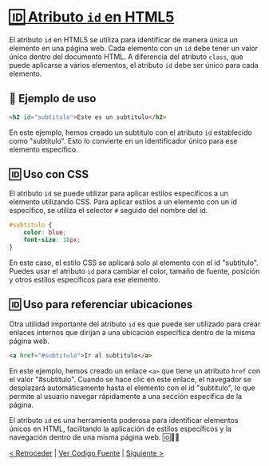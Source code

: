 # [🆔 Atributo `id` en HTML5](https://github.com/YonRasgg/Curso-de-Python-Desde-Cero/blob/main/15.%20Atributos%20HTML%205/3.ID.html)

El atributo `id` en HTML5 se utiliza para identificar de manera única un elemento en una página web. Cada elemento con un `id` debe tener un valor único dentro del documento HTML. A diferencia del atributo `class`, que puede aplicarse a varios elementos, el atributo `id` debe ser único para cada elemento.

## 📝 Ejemplo de uso

```html
<h2 id="subtitulo">Este es un subtitulo</h2>
```

En este ejemplo, hemos creado un subtitulo con el atributo `id` establecido como "subtitulo". Esto lo convierte en un identificador único para ese elemento específico.

## 🆔 Uso con CSS

El atributo `id` se puede utilizar para aplicar estilos específicos a un elemento utilizando CSS. Para aplicar estilos a un elemento con un id específico, se utiliza el selector `#` seguido del nombre del id.

```css
#subtitulo {
    color: blue;
    font-size: 18px;
}
```

En este caso, el estilo CSS se aplicará solo al elemento con el id "subtitulo". Puedes usar el atributo `id` para cambiar el color, tamaño de fuente, posición y otros estilos específicos para ese elemento.

## 🆔 Uso para referenciar ubicaciones

Otra utilidad importante del atributo `id` es que puede ser utilizado para crear enlaces internos que dirijan a una ubicación específica dentro de la misma página web.

```html
<a href="#subtitulo">Ir al subtitulo</a>
```

En este ejemplo, hemos creado un enlace `<a>` que tiene un atributo `href` con el valor "#subtitulo". Cuando se hace clic en este enlace, el navegador se desplazará automáticamente hasta el elemento con el id "subtitulo", lo que permite al usuario navegar rápidamente a una sección específica de la página.

El atributo `id` es una herramienta poderosa para identificar elementos únicos en HTML, facilitando la aplicación de estilos específicos y la navegación dentro de una misma página web. 🆔📝🔗

[< Retroceder](https://github.com/YonRasgg/Curso-de-Python-Desde-Cero/blob/main/15.%20Atributos%20HTML%205/2.Class.md) | [Ver Codigo Fuente](https://github.com/YonRasgg/Curso-de-Python-Desde-Cero/blob/main/15.%20Atributos%20HTML%205/3.ID.html) | [Siguiente >](https://github.com/YonRasgg/Curso-de-Python-Desde-Cero/blob/main/15.%20Atributos%20HTML%205/4.AccessKey.md)
